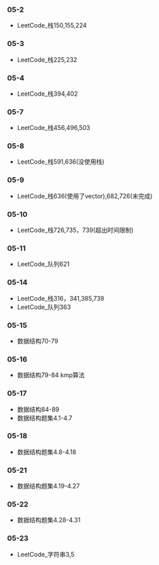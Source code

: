 ### 05-2
* LeetCode_栈150,155,224
### 05-3
* LeetCode_栈225,232
### 05-4
* LeetCode_栈394,402
### 05-7
* LeetCode_栈456,496,503
### 05-8
* LeetCode_栈591,636(没使用栈)
### 05-9
* LeetCode_栈636(使用了vector),682,726(未完成)
### 05-10
* LeetCode_栈726,735，739(超出时间限制)
### 05-11
* LeetCode_队列621
### 05-14
* LeetCode_栈316，341,385,739
* LeetCode_队列363
### 05-15
* 数据结构70-79
### 05-16
* 数据结构79-84   kmp算法
### 05-17
* 数据结构84-89
* 数据结构题集4.1-4.7
### 05-18
* 数据结构题集4.8-4.18
### 05-21
* 数据结构题集4.19-4.27
### 05-22
* 数据结构题集4.28-4.31
### 05-23
* LeetCode_字符串3,5